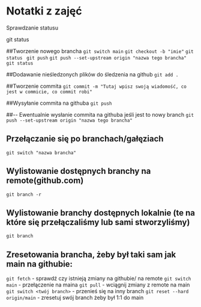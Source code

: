 # Notatki z zajęć
Sprawdzanie statusu

git status

##Tworzenie nowego brancha 
`git switch main` 
`git checkout -b "imie"` 
`git status `
`git push` 
`git push --set-upstream origin "nazwa tego brancha"` 
`git status `


##Dodawanie nieśledzonych plików do śledzenia  na github 
`git add .` 

##Tworzenie commita
`git commit -m "Tutaj wpisz swoją wiadomość, co jest w commicie, co commit robi"` 

##Wysyłanie commita na githuba 
`git push` 

##-- Ewentualnie wysłanie commita na githuba jeśli jest to nowy branch 
`git push --set-upstream origin "nazwa tego brancha"` 

## Przełączanie się po branchach/gałęziach
`git switch "nazwa brancha"`

## Wylistowanie dostępnych branchy na remote(github.com)
`git branch -r` 

## Wylistowanie branchy dostępnych lokalnie (te na które się przełączaliśmy lub sami stworzyliśmy)
`git branch`

## Zresetowania brancha, żeby był taki sam jak main na githubie:
`git fetch` - sprawdź czy istnieją zmiany na githubie/ na remote
`git switch main` - przełączenie na maina
`git pull` - wciągnij zmiany z remote na main
`git switch <twój branch>` - przenieś się na inny branch 
`git reset --hard origin/main` - zresetuj swój branch żeby był 1:1 do main


